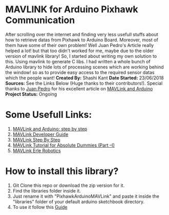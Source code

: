 # MAVLINK for Arduino Pixhawk Communication
After scrolling over the internet and finding very less usefull stuffs about how to retrieve datas from Pixhawk to Arduino Board. Moreover, most of them have some of their own problem! Well Juan Pedro's Article really helped a lot! but that too didn't worked for me, maybe due to the older version of mavlink library! So, I started about writing my own solution to this. Using mavlink to generate C libs. I had written a whole bunch of Arduino library to hide lots of processing scenes which are working behind the window! so as to provide easy access to the required sensor datas which the people want!
**Created By:** Shashi Kant 
**Date Started:** 23/06/2018
**Sources:** See the Links Below (Huge thanks to their contributors!). Special thanks to [Juan Pedro](https://discuss.ardupilot.org/u/jplopezll/) for his excellent article on [MAVLink and Arduino](https://discuss.ardupilot.org/t/mavlink-and-arduino-step-by-step/25566)
**Project Status:** Ongoing

# Some Usefull Links:
1. [MAVLink and Arduino: step by step](https://discuss.ardupilot.org/t/mavlink-and-arduino-step-by-step/25566)
1. [MAVLink Developer Guide](https://mavlink.io/en/)
1. [MAVLink Step By Step](https://discuss.ardupilot.org/t/mavlink-step-by-step/9629)
1. [MAVLink Tutorial for Absolute Dummies (Part –I)](https://diydrones.com/group/arducopterusergroup/forum/topics/mavlink-tutorial-for-absolute-dummies-part-i?xg_source=activity)
1. [MAVLink Erle Robotics](http://erlerobot.github.io/erle_gitbook/en/mavlink/mavlink.html)

# How to install this library?
1. Git Clone this repo or download the zip version for it.
1. Find the libraries folder inside it.
1. Just rename it with "PixhawkArduinoMAVLink" and paste it inside the "libraries" folder of your default arduino sketchbook directory.
1. To use it follow this [Guide](guide.md)
